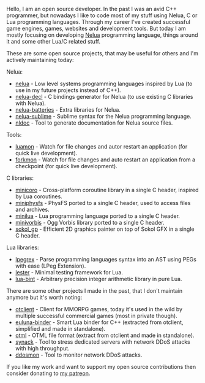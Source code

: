 Hello, I am an open source developer. In the past I was an avid C++ programmer, but nowadays I like to code most of my stuff using Nelua, C or Lua programming languages. Through my career I've created successful game engines, games, websites and development tools. But today I am mostly focusing on developing [Nelua](https://nelua.io/) programming language, things around it and some other Lua/C related stuff.

These are some open source projects, that may be useful for others and I'm actively maintaining today:

Nelua:
* [nelua](https://github.com/edubart/nelua-lang) - Low level systems programming languages inspired by Lua (to use in my future projects instead of C++).
* [nelua-decl](https://github.com/edubart/nelua-decl) - C bindings generator for Nelua (to use existing C libraries with Nelua).
* [nelua-batteries](https://github.com/edubart/nelua-batteries) - Extra libraries for Nelua.
* [nelua-sublime](https://github.com/edubart/nelua-sublime) - Sublime syntax for the Nelua programming language.
* [nldoc](https://github.com/edubart/nldoc) - Tool to generate documentation for Nelua source files.

Tools:
* [luamon](https://github.com/edubart/luamon) - Watch for file changes and autor restart an application (for quick live development).
* [forkmon](https://github.com/edubart/forkmon) - Watch for file changes and auto restart an application from a checkpoint (for quick live development).

C libraries:
* [minicoro](https://github.com/edubart/minicoro) - Cross-platform coroutine library in a single C header, inspired by Lua coroutines.
* [miniphysfs](https://github.com/edubart/miniphysfs) - PhysFS ported to a single C header, used to access files and archives.
* [minilua](https://github.com/edubart/minilua) - Lua programming language ported to a single C header.
* [minivorbis](https://github.com/edubart/minivorbis) - Ogg Vorbis library ported to a single C header.
* [sokol_gp](https://github.com/edubart/sokol_gp) - Efficient 2D graphics painter on top of Sokol GFX in a single C header.

Lua libraries:
* [lpegrex](https://github.com/edubart/lpegrex) - Parse programming languages syntax into an AST using PEGs with ease (LPeg Extension).
* [lester](https://github.com/edubart/lester) - Minimal testing framework for Lua.
* [lua-bint](https://github.com/edubart/lua-bint) - Arbitrary precision integer arithmetic library in pure Lua.

There are some other projects I made in the past, that I don't maintain anymore but it's worth noting:
* [otclient](https://github.com/edubart/otclient) - Client for MMORPG games, today it's used in the wild by multiple successful commercial games (most in private though).
* [euluna-binder](https://github.com/edubart/euluna-binder) - Smart Lua binder for C++ (extracted from otclient, simplified and made in standalone).
* [otml](https://github.com/edubart/otml) - OTML file format (extract from otclient and made in standalone).
* [synack](https://github.com/edubart/synack) - Tool to stress dedicated servers with network DDoS attacks with high throughput.
* [ddosmon](https://github.com/edubart/ddosmon) - Tool to monitor network DDoS attacks.

If you like my work and want to support my open source contributions then consider donating to [my patreon](https://www.patreon.com/edubart).
